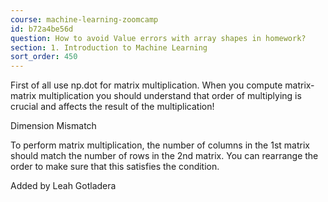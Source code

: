 ```yaml
---
course: machine-learning-zoomcamp
id: b72a4be56d
question: How to avoid Value errors with array shapes in homework?
section: 1. Introduction to Machine Learning
sort_order: 450
---
```


First of all use np.dot for matrix multiplication. When you compute matrix-matrix multiplication you should understand that order of multiplying is crucial and affects the result of the multiplication!

Dimension Mismatch

To perform matrix multiplication, the number of columns in the 1st matrix should match the number of rows in the 2nd matrix. You can rearrange the order to make sure that this satisfies the condition.

Added by Leah Gotladera

